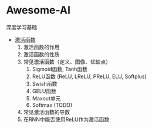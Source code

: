 # Awesome-AI

深度学习基础

- [激活函数](./04_深度学习基础/激活函数.md)
  1. 激活函数的作用
  2. 激活函数的性质
  3. 常见激活函数（定义、图像、优缺点）
     1. Sigmoid函数, Tanh函数
     2. ReLU函数 (ReLU, LReLU, PReLU, ELU, Softplus)
     3. Swish函数
     4. GELU函数
     5. Maxout单元
     6. Softmax (TODO)
  4. 常见激活函数的导数
  5. 在RNN中能否使用ReLU作为激活函数